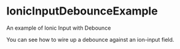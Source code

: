 # IonicInputDebounceExample
An example of Ionic Input with Debounce

You can see how to wire up a debounce against an ion-input field.
